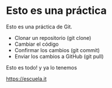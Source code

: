 # Esto es una práctica

Esto es una práctica de Git.

- Clonar un repositorio (git clone)
- Cambiar el código
- Confirmar los cambios (git commit)
- Enviar los cambios a GitHub (git pull)

Esto es todo! y ya lo tenemos

<https://escuela.it>